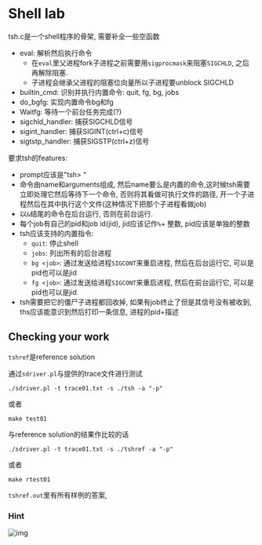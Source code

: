 # Shell lab

tsh.c是一个shell程序的骨架, 需要补全一些空函数

- eval: 解析然后执行命令
	- 在`eval`里父进程fork子进程之前需要用`sigprocmask`来阻塞`SIGCHLD`, 之后再解除阻塞.
	- 子进程会继承父进程的阻塞位向量所以子进程要unblock SIGCHLD
- builtin_cmd: 识别并执行内置命令: quit, fg, bg, jobs
- do_bgfg: 实现内置命令bg和fg
- Waitfg: 等待一个前台任务完成(?)
- sigchld_handler: 捕获SIGCHLD信号
- sigint_handler: 捕获SIGINT(ctrl+c)信号
- sigtstp_handler: 捕获SIGSTP(ctrl+z)信号

要求tsh的features:

- prompt应该是"tsh> "
- 命令由name和arguments组成, 然后name要么是内置的命令,这时候tsh需要立即处理它然后等待下一个命令, 否则将其看做可执行文件的路径, 开一个子进程然后在其中执行这个文件(这种情况下把那个子进程看做job)
- 以`&`结尾的命令在后台运行, 否则在前台运行.
- 每个job有自己的pid和job id(jid), jid应该记作`%`+ 整数, pid应该是单独的整数
- tsh应该支持的内置指令:
	- `quit`: 停止shell
	- `jobs`: 列出所有的后台进程
	- `bg <job>`: 通过发送给<job>进程`SIGCONT`来重启进程, 然后在后台运行它, <job>可以是pid也可以是jid
	- `fg <job>`: 通过发送给<job>进程`SIGCONT`来重启进程, 然后在前台运行它, <job>可以是pid也可以是jid
- tsh需要把它的僵尸子进程都回收掉, 如果有job终止了但是其信号没有被收到, ths应该能意识到然后打印一条信息, 进程的pid+描述

## Checking your work

`tshref`是reference solution

通过`sdriver.pl`与提供的trace文件进行测试

```
./sdriver.pl -t trace01.txt -s ./tsh -a "-p"
```

或者

```
make test01
```

与reference solution的结果作比较的话

```
./sdriver.pl -t trace01.txt -s ./tshref -a "-p"
```

或者

```
make rtest01
```

`tshref.out`里有所有样例的答案, 

### Hint

![img](https://mf3qv90vh2.feishu.cn/space/api/box/stream/download/asynccode/?code=M2RjZWYxNWIyZWY5MjliNDNhNDI4ZGY3YjMzY2M0ZDBfMlJLQkJOTUNkM0xySTRSb3R0Zm1lbWNkUTYwZjc5SnBfVG9rZW46Ym94Y24xdkI0TmhBc1dhZU15MDQwZ1BtdkZlXzE2MzMzNTQ2MjE6MTYzMzM1ODIyMV9WNA)